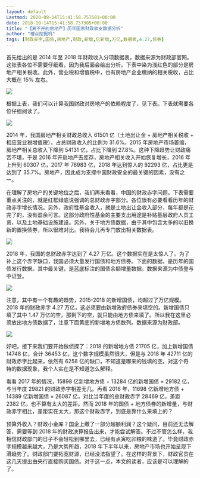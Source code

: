 ```yaml
---
layout: default
Lastmod: 2020-08-14T15:41:58.757681+00:00
date: 2018-10-14T15:41:58.757305+00:00
title: "【离不开的房地产】历年国家财政收支数据分析"
author: "槽点挖掘机"
tags: [财政赤字,国债,房地产,财政,新增,亿新增,万亿,数据表,4.27,债券]
---
```


首先给出的是 2014 年至 2018 年财政收入分项数据表，数据来源为财政部官网。这张表各位不需要仔细看，因为我后面会给出分析。下表中染为浅红色的部分是房地产相关税收。此外，营业税和增值税中，也有房地产企业缴纳的相关税收，占比大概在 15% 左右。

![](https://images.weserv.nl/?url=https%3A//ressrc.com/wp-content/uploads/2019/02/20190201200107.jpg)

  
根据上表，我们可以计算我国财政对房地产的依赖程度了，见下表。下表就需要各位仔细阅读了。

![](https://images.weserv.nl/?url=https%3A//ressrc.com/wp-content/uploads/2019/02/20190201200939.jpg)

2014 年，我国房地产相关财政总收入 61501 亿（土地出让金 + 房地产相关税收 + 相应营业税增值税），占总财政收入的比例为 31.6%。2015 年房地产市场萎缩，房地产相关总收入下降到 54131 亿，占比下降到 27.8%。这种下降趋势让财政痛苦不堪，于是 2016 年开启地产去库存，房地产相关收入开始恢复增长，2016 年上升到 60307 亿，2017 年 76983 亿，2018 年达到惊人的 92293 亿，占比更是达到了 35.7%。房地产，因此成为支撑中国财政安全的最关键的因素，没有之一。

在理解了房地产的关键地位之后，我们再来看看，中国的财政赤字问题。下表需要重点关注的，就是红框绿底说强调的总财政赤字部分。各位很有必要看看历年的财政赤字增长情况。另外，政府性基金收入，就是土地出让金收入部分，每年都是花完了的，没有盈余可言。这部分政府性基金的主要支出用途是补贴基层政府人员工资，以及土地基础设施建设。另外，关于地方债数据，由于其中包含太多的以旧换新的置换债券，所以很难对比。我待会儿再专门放出相关数据表。

![](https://images.weserv.nl/?url=https%3A//ressrc.com/wp-content/uploads/2019/02/20190201201421.jpg)

2018 年，我国的总财政赤字达到了 4.27 万亿。这个数据实在是太惊人了。为了补上这个赤字缺口，我国必须大量发行国债和地方债券。下面的数据，是历年的国债发行数据。其中最关键，是蓝底标注的国债余额增量数据。数据来源为中债登与中证登。

![](https://images.weserv.nl/?url=https%3A//ressrc.com/wp-content/uploads/2019/02/20190201202052.jpg)

  
注意，其中有一个有趣的趋势，2015-2018 的新增国债，均超过了万亿规模。2018 年的财政赤字 4.27 万亿，这必须要由新增政府债券来填空的。新增国债只填了其中 1.47 万亿的空，那剩下的空，就只能由地方债来填了。所以我在这里必须放出地方债数据了，注意下面黄底的新增地方债数列。数据来源为财政部。

![](https://images.weserv.nl/?url=https%3A//ressrc.com/wp-content/uploads/2019/02/20190201202440.jpg)

好吧，接下来我们要开始做侦探了：2018 的新增地方债 21705 亿，加上新增国债 14748 亿，合计 36453 亿，这个数字规模虽然很大，但是与 2018 年 42711 亿的财政赤字比起来，依然有 6258 亿的缺口，不知道是哪来的钱填的空。对这个奇特的数据现象，我个人实在是不知道怎么解释。

看看 2017 年的情况，15898 亿新增地方债 + 13284 亿的新增国债 = 29182 亿，与当年度 29821 的财政赤字相差无几。再看 2016 年，11698 亿新增地方债 + 14389 亿新增国债 = 26087 亿，对比当年度的总财政赤字 28469 亿，差距 2382 亿，也不算有太大的差距。然而 2018 年的国债 + 地方债券的新增量，与财政赤字相比，差距实在太大，那这个财政赤字，到底是靠什么来填上的？

预算外收入？财政小金库？国企上缴了一部分超额利润？这个疑问，目前还无法解答，需要等到 2018 年的财政决算报告出来，才能尝试解答。不过不管怎么样，我相信财政部门的日子不会轻松到哪里去，已经有点寅吃卯粮的味道了。毕竟财政赤字规模越来越大，乃是大势所趋，2018 年下半年以来，房地产市场也开始呈现下滑趋势了。财政部门要拓宽财源，已经没法指望了。在这样的背景下，财政官员在这几天提出由央行直接购买国债。对于这一点，本文的读者，应该是可以理解的了。
